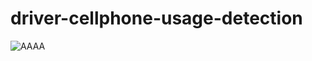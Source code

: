 # driver-cellphone-usage-detection
![AAAA](https://user-images.githubusercontent.com/84657258/185053142-64924d7c-fad7-432f-b82a-dec8188b88ad.jpg)
